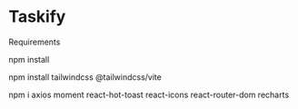 # Taskify

Requirements

npm install

npm install tailwindcss @tailwindcss/vite

npm i axios moment react-hot-toast react-icons react-router-dom recharts